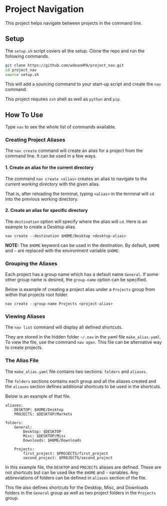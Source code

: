 
# Project Navigation

This project helps navigate between projects in the command line.

## Setup

The `setup.sh` script covers all the setup. Clone the repo and run the following commands.

```zsh
git clone https://github.com/wdeanHPA/project_nav.git
cd project_nav
source setup.sh
```

This will add a sourcing command to your start-up script and create the `nav` command.

This project requires `zsh` shell as well as `python` and `pip`.

## How To Use

Type `nav` to see the whole list of commands available.

### Creating Project Aliases

The `nav create` command will create an alias for a project from the command line. It can be used in a few ways.

#### 1. Create an alias for the current directory
The command `nav create <alias>` creates an alias to navigate to the *current working directory* with the given alias.

That is, after reloading the terminal, typing `<alias>` in the terminal will `cd` into the previous working directory.

#### 2. Create an alias for specific directory

The `destination` option will specify where the alias will `cd`. Here is an example to create a Desktop alias.

```shell
nav create --destination $HOME/Desktop <desktop-alias>
```

**NOTE:** The `$HOME` keyword can be used in the destination. By default, `$HOME` and `~` are replaced with the environment variable `$HOME`.

### Grouping the Aliases

Each project has a group name which has a default name `General`. If some other group name is desired, the `group-name` option can be specified.

Below is example of creating a project alias under a `Projects` group from within that projects root folder.

```shell
nav create --group-name Projects <project-alias>
```

### Viewing Aliases

The `nav list` command will display all defined shortcuts.

They are stored in the hidden folder `~/.nav` in the yaml file `make_alias.yaml`. To view the file, use the command `nav open`. This file can be alternative way to create projects.


### The Alias File

The `make_alias.yaml` file contains two sections: `folders` and `aliases`.

The `folders` sections contains each group and all the aliases created and the `aliases` section defines additional shortcuts to be used in the shortcuts.

Below is an example of that file.

```
aliases:
    DESKTOP: $HOME/Desktop
    PROJECTS: $DESKTOP/Markets

folders:
    General:
        Desktop: $DESKTOP
        Misc: $DESKTOP/Misc
        Downloads: $HOME/Downloads

    Projects:
        first_project: $PROJECTS/first_project
        second_project: $PROJECTS/second_project
```

In this example file, the `DESKTOP` and `PROJECTS` aliases are defined. These are not shortcuts but can be used like the `$HOME` and `~` variables. Any abbreviations of folders can be defined in `aliases` section of the file.

This file also defines shortcuts for the Desktop, Misc, and Downloads folders in the `General` group as well as two project folders in the `Projects` group.
